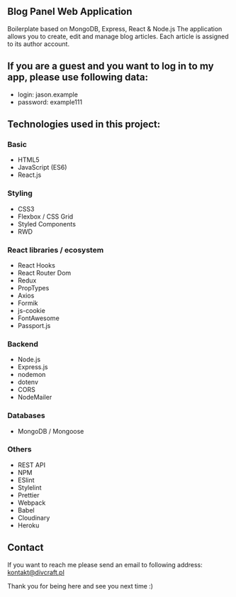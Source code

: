 ## Blog Panel Web Application
Boilerplate based on MongoDB, Express, React & Node.js
The application allows you to create, edit and manage blog articles. Each article is assigned to its author account.

## If you are a guest and you want to log in to my app, please use following data:
- login: jason.example
- password: example111

## Technologies used in this project:

### Basic
- HTML5
- JavaScript (ES6)
- React.js

### Styling
- CSS3
- Flexbox / CSS Grid
- Styled Components
- RWD

### React libraries / ecosystem
- React Hooks
- React Router Dom
- Redux
- PropTypes
- Axios
- Formik
- js-cookie
- FontAwesome
- Passport.js

### Backend
- Node.js
- Express.js
- nodemon
- dotenv
- CORS
- NodeMailer

### Databases
- MongoDB / Mongoose

### Others
- REST API
- NPM
- ESlint
- Stylelint
- Prettier
- Webpack
- Babel
- Cloudinary
- Heroku

## Contact

If you want to reach me please send an email to following address: kontakt@divcraft.pl

Thank you for being here and see you next time :) 
